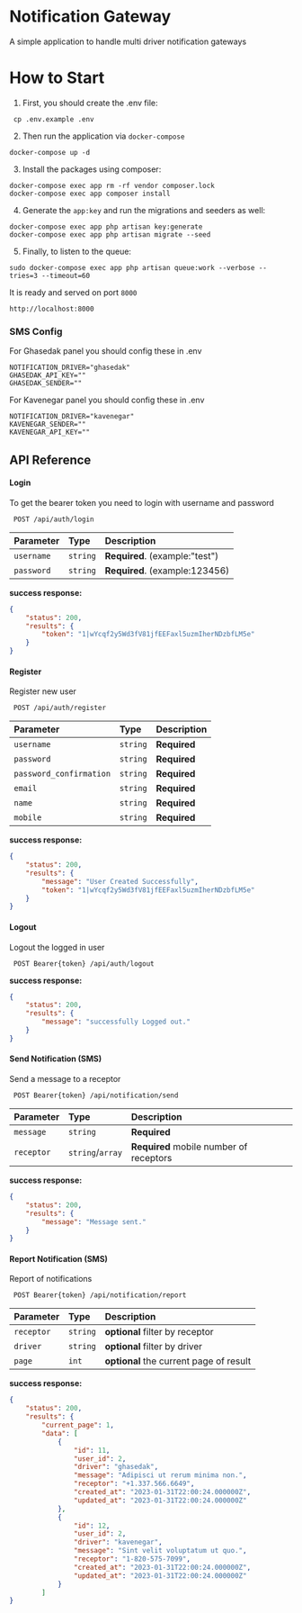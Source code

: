 
# Notification Gateway
A simple application to handle multi driver notification gateways

# How to Start
1. First, you should create the .env file:
```
 cp .env.example .env 
 ``` 
2. Then run the application via `docker-compose`
```  
docker-compose up -d  
```  
3. Install the packages using composer:
```  
docker-compose exec app rm -rf vendor composer.lock  
docker-compose exec app composer install  
```  
4. Generate the  `app:key` and run the migrations and seeders as well:
```  
docker-compose exec app php artisan key:generate  
docker-compose exec app php artisan migrate --seed  
```
5. Finally, to listen to the queue:
```
sudo docker-compose exec app php artisan queue:work --verbose --tries=3 --timeout=60
```
It is ready and served on port `8000`
```  
http://localhost:8000  
```
### SMS Config
For Ghasedak panel you should config these in .env
```
NOTIFICATION_DRIVER="ghasedak"
GHASEDAK_API_KEY=""
GHASEDAK_SENDER=""
```
For Kavenegar panel you should config these in .env
```
NOTIFICATION_DRIVER="kavenegar"
KAVENEGAR_SENDER=""
KAVENEGAR_API_KEY=""
```

## API Reference


#### Login
To get the bearer token you need to login with username and password
```http  
 POST /api/auth/login
 ```  
| Parameter | Type     | Description                |  
| :-------- | :------- | :------------------------- |  
| `username` | `string` | **Required**. (example:"test") |  
| `password` | `string` | **Required**. (example:123456)  |  

**success response:**
```json
{
	"status": 200,
	"results": {
		"token": "1|wYcqf2y5Wd3fV81jfEEFaxl5uzmIherNDzbfLM5e"
	}
}
```

#### Register
Register new user
```http  
 POST /api/auth/register
 ```  
| Parameter | Type     | Description                |  
| :-------- | :------- | :------------------------- |  
| `username` | `string` | **Required** |  
| `password` | `string` | **Required**  |  
| `password_confirmation` | `string` | **Required**  |  
| `email` | `string` | **Required**  |  
| `name` | `string` | **Required**  |  
| `mobile` | `string` | **Required**  | 
**success response:**
```json
{
	"status": 200,
	"results": {
		"message": "User Created Successfully",
		"token": "1|wYcqf2y5Wd3fV81jfEEFaxl5uzmIherNDzbfLM5e"
	}
}
```

#### Logout
Logout the logged in user
```http  
 POST Bearer{token} /api/auth/logout
 ```  
**success response:**
```json
{
	"status": 200,
	"results": {
		"message": "successfully Logged out."
	}
}
```


#### Send Notification (SMS)
Send a message to a receptor
```http  
 POST Bearer{token} /api/notification/send
 ```  
| Parameter | Type     | Description                |  
| :-------- | :------- | :------------------------- |  
| `message` | `string` | **Required** |  
| `receptor` | `string`/`array` | **Required** mobile number of receptors |  
**success response:**
```json
{
	"status": 200,
	"results": {
		"message": "Message sent."
	}
}
```

#### Report Notification (SMS)
Report of notifications
```http  
 POST Bearer{token} /api/notification/report
 ```  
| Parameter  | Type       | Description                                |  
|:-----------|:-----------|:-------------------------------------------|  
| `receptor` | `string`   | **optional**    filter by receptor         |  
| `driver`   | `string`   | **optional**    filter by driver           |  
| `page`     | `int`      | **optional**    the current page of result |  
**success response:**
```json
{
    "status": 200,
    "results": {
        "current_page": 1,
        "data": [
            {
                "id": 11,
                "user_id": 2,
                "driver": "ghasedak",
                "message": "Adipisci ut rerum minima non.",
                "receptor": "+1.337.566.6649",
                "created_at": "2023-01-31T22:00:24.000000Z",
                "updated_at": "2023-01-31T22:00:24.000000Z"
            },
            {
                "id": 12,
                "user_id": 2,
                "driver": "kavenegar",
                "message": "Sint velit voluptatum ut quo.",
                "receptor": "1-820-575-7099",
                "created_at": "2023-01-31T22:00:24.000000Z",
                "updated_at": "2023-01-31T22:00:24.000000Z"
            }
        ]
}
```
